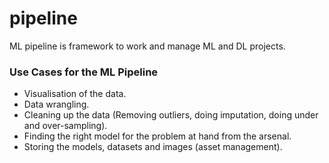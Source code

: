 # pipeline
ML pipeline is framework to work and manage ML and DL projects.


### Use Cases for the ML Pipeline 
- Visualisation of the data.
- Data wrangling. 
- Cleaning up the data (Removing outliers, doing imputation, doing under and over-sampling).
- Finding the right model for the problem at hand from the arsenal.
- Storing the models, datasets and images (asset management).


